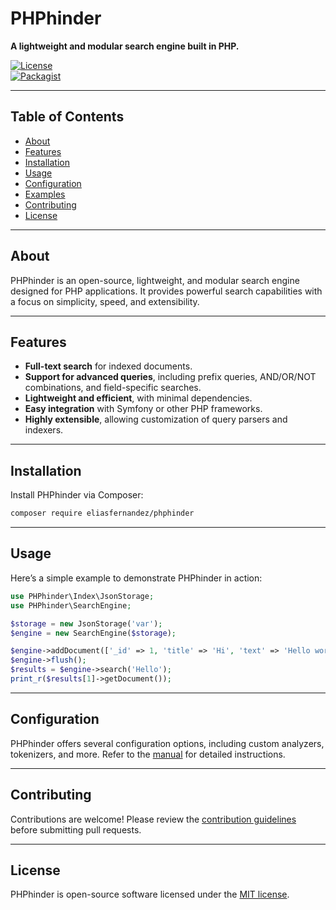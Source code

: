 # PHPhinder  
**A lightweight and modular search engine built in PHP.**  

[![License](https://img.shields.io/badge/license-MIT-green.svg)](LICENSE)  
[![Packagist](https://img.shields.io/packagist/v/eliasfernandez/phphinder.svg)](https://packagist.org/packages/eliasfernandez/phphinder)  

---

## Table of Contents  
- [About](#about)  
- [Features](#features)  
- [Installation](#installation)  
- [Usage](#usage)  
- [Configuration](#configuration)  
- [Examples](#examples)  
- [Contributing](#contributing)  
- [License](#license)  

---

## About  
PHPhinder is an open-source, lightweight, and modular search engine designed for PHP applications. It provides powerful search capabilities with a focus on simplicity, speed, and extensibility.  

---

## Features  
- **Full-text search** for indexed documents.  
- **Support for advanced queries**, including prefix queries, AND/OR/NOT combinations, and field-specific searches.  
- **Lightweight and efficient**, with minimal dependencies.  
- **Easy integration** with Symfony or other PHP frameworks.  
- **Highly extensible**, allowing customization of query parsers and indexers.  

---

## Installation  
Install PHPhinder via Composer:  
```bash
composer require eliasfernandez/phphinder
```

---

## Usage  
Here’s a simple example to demonstrate PHPhinder in action:  
```php
use PHPhinder\Index\JsonStorage;
use PHPhinder\SearchEngine;

$storage = new JsonStorage('var');
$engine = new SearchEngine($storage);

$engine->addDocument(['_id' => 1, 'title' => 'Hi', 'text' => 'Hello world!']);
$engine->flush();
$results = $engine->search('Hello');
print_r($results[1]->getDocument());
```

---

## Configuration  
PHPhinder offers several configuration options, including custom analyzers, tokenizers, and more. Refer to the [manual](docs/manual.md) for detailed instructions.  

---

## Contributing  
Contributions are welcome! Please review the [contribution guidelines](CONTRIBUTING.md) before submitting pull requests.  

---

## License  
PHPhinder is open-source software licensed under the [MIT license](LICENSE).  
